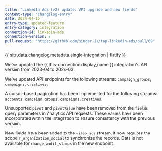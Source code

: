 ```yaml
---
title: "LinkedIn Ads (v2) update: API upgrade and new fields"
content-type: "changelog-entry"
date: 2024-04-15
entry-type: updated-feature
entry-category: integration
connection-id: linkedin-ads
connection-version: 2
pull-request: "https://github.com/singer-io/tap-linkedin-ads/pull/69"
---
```

{{ site.data.changelog.metadata.single-integration | flatify }}

We've updated the {{ this-connection.display_name }} integration's API version from 2023-04 to 2024-03.

We've updated API endpoints for the following streams: `campaign_groups`, `campaigns`, `creatives`.

A cursor-based pagination has been implemented for the following streams: `accounts`, `campaign_groups`, `campaigns`, `creatives`.

Unsupported `pivot` and `pivotValue` have been removed from the `fields` query parameters in Analytics API requests.
These values have been incorporated within the integration to ensure consistency with the previous version.

New fields have been added to the `video_ads` stream. It now requires the scope `r_organization_social` to synchronize the records.
Data is not available for `change_audit_stamps` in the new endpoint.
